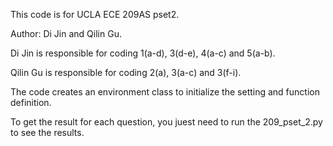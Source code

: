 This code is for UCLA ECE 209AS pset2.

Author: Di Jin and Qilin Gu.

Di Jin is responsible for coding 1(a-d), 3(d-e), 4(a-c) and 5(a-b).

Qilin Gu is responsible for coding 2(a), 3(a-c) and 3(f-i).

The code creates an environment class to initialize the setting and function definition.

To get the result for each question, you juest need to run the 209_pset_2.py to see the results.
